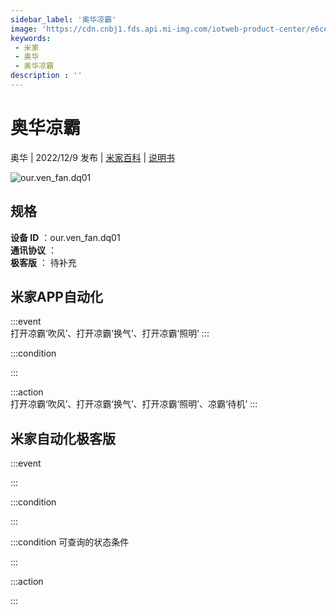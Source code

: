 ```yaml
---
sidebar_label: '奥华凉霸'
image: 'https://cdn.cnbj1.fds.api.mi-img.com/iotweb-product-center/e6ce6063b29ccdaa46557e645fa2c6c6_1668067755675.png?GalaxyAccessKeyId=AKVGLQWBOVIRQ3XLEW&Expires=9223372036854775807&Signature=LGRAkn1KK+JqbZaUmB0/ikbNxd0='
keywords: 
 - 米家
 - 奥华
 - 奥华凉霸
description : ''
---
```

# 奥华凉霸

奥华 | 2022/12/9 发布 | [米家百科](https://home.mi.com/webapp/content/baike/product/index.html?model=our.ven_fan.dq01) | [说明书](https://home.mi.com/views/introduction.html?model=our.ven_fan.dq01&region=cn)

![our.ven_fan.dq01](https://cdn.cnbj1.fds.api.mi-img.com/iotweb-product-center/e6ce6063b29ccdaa46557e645fa2c6c6_1668067755675.png?GalaxyAccessKeyId=AKVGLQWBOVIRQ3XLEW&Expires=9223372036854775807&Signature=LGRAkn1KK+JqbZaUmB0/ikbNxd0=)

## 规格  
> 
**设备 ID** ：our.ven_fan.dq01  
**通讯协议** ：  
**极客版**  ： 待补充 


## 米家APP自动化  

:::event  
打开凉霸‘吹风’、打开凉霸‘换气’、打开凉霸‘照明’
:::

:::condition  

:::

:::action   
打开凉霸‘吹风’、打开凉霸‘换气’、打开凉霸‘照明’、凉霸‘待机’
:::

## 米家自动化极客版  

:::event  

:::

:::condition  

:::

:::condition 可查询的状态条件  

:::

:::action  

:::

        
